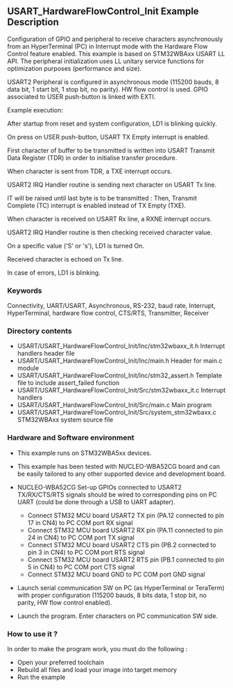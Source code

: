 ## <b>USART_HardwareFlowControl_Init Example Description</b>

Configuration of GPIO and  peripheral 
to receive characters asynchronously from an HyperTerminal (PC) in Interrupt mode 
with the Hardware Flow Control feature enabled. This example is based on STM32WBAxx 
USART LL API. The peripheral initialization 
uses LL unitary service functions for optimization purposes (performance and size).

USART2 Peripheral is configured in asynchronous mode (115200 bauds, 8 data bit, 1 start bit, 1 stop bit, no parity).
HW flow control is used.
GPIO associated to USER push-button is linked with EXTI.

Example execution:

After startup from reset and system configuration, LD1 is blinking quickly.

On press on USER push-button, USART TX Empty interrupt is enabled.

First character of buffer to be transmitted is written into USART Transmit Data Register (TDR)
in order to initialise transfer procedure.

When character is sent from TDR, a TXE interrupt occurs.

USART2 IRQ Handler routine is sending next character on USART Tx line.

IT will be raised until last byte is to be transmitted : Then, Transmit Complete (TC) interrupt is enabled 
instead of TX Empty (TXE).

When character is received on USART Rx line, a RXNE interrupt occurs.

USART2 IRQ Handler routine is then checking received character value.

On a specific value ('S' or 's'), LD1 is turned On.

Received character is echoed on Tx line.

In case of errors, LD1 is blinking.

### <b>Keywords</b>

Connectivity, UART/USART, Asynchronous, RS-232, baud rate, Interrupt, HyperTerminal, 
hardware flow control, CTS/RTS, Transmitter, Receiver

### <b>Directory contents</b>

  - USART/USART_HardwareFlowControl_Init/Inc/stm32wbaxx_it.h         Interrupt handlers header file
  - USART/USART_HardwareFlowControl_Init/Inc/main.h                  Header for main.c module
  - USART/USART_HardwareFlowControl_Init/Inc/stm32_assert.h          Template file to include assert_failed function
  - USART/USART_HardwareFlowControl_Init/Src/stm32wbaxx_it.c         Interrupt handlers
  - USART/USART_HardwareFlowControl_Init/Src/main.c                  Main program
  - USART/USART_HardwareFlowControl_Init/Src/system_stm32wbaxx.c     STM32WBAxx system source file


### <b>Hardware and Software environment</b>

  - This example runs on STM32WBA5xx devices.

  - This example has been tested with NUCLEO-WBA52CG board and can be
    easily tailored to any other supported device and development board.

  - NUCLEO-WBA52CG Set-up
    GPIOs connected to USART2 TX/RX/CTS/RTS signals should be wired
    to corresponding pins on PC UART (could be done through a USB to UART adapter).
    - Connect STM32 MCU board USART2 TX pin (PA.12 connected to pin 17 in CN4)
      to PC COM port RX signal
    - Connect STM32 MCU board USART2 RX pin (PA.11 connected to pin 24 in CN4)
      to PC COM port TX signal
    - Connect STM32 MCU board USART2 CTS pin (PB.2 connected to pin 3 in CN4)
      to PC COM port RTS signal
    - Connect STM32 MCU board USART2 RTS pin (PB.1 connected to pin 5 in CN4)
      to PC COM port CTS signal
    - Connect STM32 MCU board GND to PC COM port GND signal

  - Launch serial communication SW on PC (as HyperTerminal or TeraTerm) with proper configuration 
    (115200 bauds, 8 bits data, 1 stop bit, no parity, HW flow control enabled).

  - Launch the program. Enter characters on PC communication SW side.

### <b>How to use it ?</b>

In order to make the program work, you must do the following :

 - Open your preferred toolchain
 - Rebuild all files and load your image into target memory
 - Run the example

